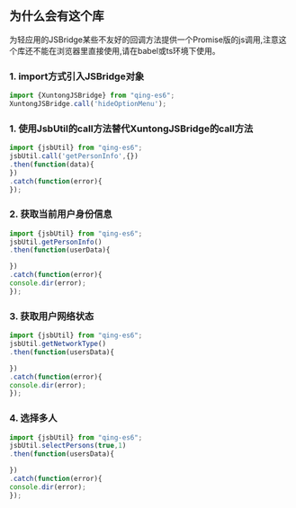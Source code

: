 ## 为什么会有这个库

为轻应用的JSBridge某些不友好的回调方法提供一个Promise版的js调用,注意这个库还不能在浏览器里直接使用,请在babel或ts环境下使用。

### 1. import方式引入JSBridge对象

```javascript
import {XuntongJSBridge} from "qing-es6";
XuntongJSBridge.call('hideOptionMenu');
```

### 1. 使用JsbUtil的call方法替代XuntongJSBridge的call方法

```javascript
import {jsbUtil} from "qing-es6";
jsbUtil.call('getPersonInfo',{})
.then(function(data){
})
.catch(function(error){
});
```

### 2. 获取当前用户身份信息

```javascript
import {jsbUtil} from "qing-es6";
jsbUtil.getPersonInfo()
.then(function(userData){

})
.catch(function(error){
console.dir(error);
});
```
### 3. 获取用户网络状态


```javascript
import {jsbUtil} from "qing-es6";
jsbUtil.getNetworkType()
.then(function(usersData){

})
.catch(function(error){
console.dir(error);
});
```

### 4. 选择多人

```javascript
import {jsbUtil} from "qing-es6";
jsbUtil.selectPersons(true,1)
.then(function(usersData){

})
.catch(function(error){
console.dir(error);
});
```


  [1]: http://erpcloud.kingdee.com/developer/?p=24